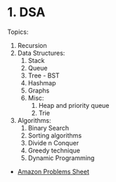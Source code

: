 # 1. DSA

Topics:
1. Recursion
2. Data Structures:
	1. Stack
	2. Queue
	3. Tree - BST
	4. Hashmap
	5. Graphs
	6. Misc:
		1. Heap and priority queue
		2. Trie
3. Algorithms:
	1. Binary Search
	2. Sorting algorithms
	3. Divide n Conquer
	4. Greedy technique
	5. Dynamic Programming

- [Amazon Problems Sheet](https://docs.google.com/document/d/128wI_LxgR8dBNsEuYvxv5tZuNx_UDdTeTMKVTnPksb0/edit)